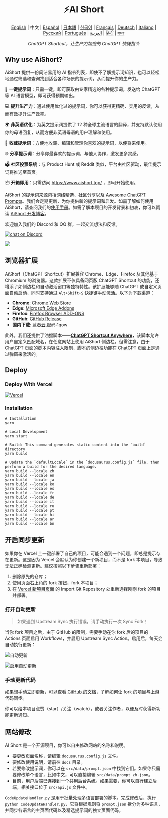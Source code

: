 <h1 align="center">
⚡️AI Short
</h1>
<p align="center">
    <a href="./README.md">English</a> | 中文 |
<a href="./README-lang/README-es.md">Español</a> |
<a href="./README-lang/README-ja.md">日本語</a> |
<a href="./README-lang/README-ko.md">한국어</a> |
<a href="./README-lang/README-fr.md">Français</a> |
<a href="./README-lang/README-de.md">Deutsch</a> |
<a href="./README-lang/README-it.md">Italiano</a> |
<a href="./README-lang/README-ru.md">Русский</a> |
<a href="./README-lang/README-pt.md">Português</a> |
<a href="./README-lang/README-ar.md">العربية</a> |
<a href="./README-lang/README-hi.md">हिन्दी</a> |
<a href="./README-lang/README-bn.md">বাংলা</a>
</p>
<p align="center">
    <em>ChatGPT Shortcut，让生产力加倍的 ChatGPT 快捷指令</em>
</p>

## Why use AiShort?

AiShort 提供一份简洁易用的 AI 指令列表，即使不了解提示词知识，也可以轻松地通过筛选和查询找到适合各种场景的提示词，从而提升你的生产力。

🚀 **一键提示词**：只需一键，即可获取由专家精选的各种提示词，发送给 ChatGPT 等 AI 语言模型，即可获得预期输出。

💻 **提升生产力**：通过使用优化过的提示词，你可以获得更精确、实用的反馈，从而有效提升生产效率。

🌍 **非英语优化**：为英文提示词提供了 12 种全球主流语言的翻译，并支持默认使用你的母语回复，从而方便非英语母语的用户理解和使用。

💾 **收藏提示词**：方便地收藏、编辑和管理你喜欢的提示词，以便将来使用。

🌐 **分享提示词**：分享你最喜欢的提示词，与他人协作，激发更多灵感。

🗳️ **社区投票系统**：与 Product Hunt 或 Reddit 类似，平台由社区驱动，最佳提示词将推送至首页。

📦 **开箱即用**：只需访问 https://www.aishort.top/ ，即可开始使用。

AiShort 的提示词来源包括网络精选、社区分享以及 [Awesome ChatGPT Prompts](https://github.com/f/awesome-chatgpt-prompts)。我们会定期更新，为你提供新的提示词和启发。如需了解如何使用 AiShort，请查阅我们的[使用手册](https://www.aishort.top/docs/guides/getting-started)。如需了解本项目的开发背景和初衷，你可以阅读 [AiShort 开发博客](https://newzone.top/posts/2023-02-27-chatgpt_shortcuts.html)。

欢迎加入我们的 Discord 和 QQ 群，一起交流想法和反馈。

<a href="https://discord.gg/PZTQfJ4GjX">
   <img src="https://img.shields.io/discord/1048780149899939881?color=%2385c8c8&label=Discord&logo=discord&style=for-the-badge" alt="chat on Discord" />
</a>

![](https://img.newzone.top/qq736094782.jpg?imageMogr2/thumbnail/300x/format/webp)

## 浏览器扩展

AiShort（ChatGPT Shortcut）扩展兼容 Chrome、Edge、Firefox 及其他基于 Chromium 的浏览器。这款扩展不仅具备网页版 ChatGPT Shortcut 的功能，还增添了如侧边栏和自动激活窗口等独特特性。该扩展能够随 ChatGPT 或自定义页面自动启动，同时支持通过 `Alt+Shift+S` 快捷键手动激活。以下为下载渠道：

- **Chrome**: [Chrome Web Store](https://chrome.google.com/webstore/detail/chatgpt-shortcut/blcgeoojgdpodnmnhfpohphdhfncblnj)
- **Edge**: [Microsoft Edge Addons](https://microsoftedge.microsoft.com/addons/detail/chatgpt-shortcut/hnggpalhfjmdhhmgfjpmhlfilnbmjoin)
- **Firefox**: [Firefox Browser ADD-ONS](https://addons.mozilla.org/addon/chatgpt-shortcut/)
- **GitHub**: [GitHub Release](https://github.com/rockbenben/ChatGPT-Shortcut/releases/latest)
- **国内下载**: [蓝奏云](https://wwva.lanzouq.com/b01lsc9vi),密码:1qow

此外，我们还提供了油猴脚本——[**ChatGPT Shortcut Anywhere**](https://greasyfork.org/scripts/482907-chatgpt-shortcut-anywhere)，该脚本允许用户自定义匹配域名，在任意网站上使用 AiShort 侧边栏。但需注意，由于 ChatGPT 页面的脚本内容注入限制，脚本的侧边栏功能在 ChatGPT 页面上是通过弹窗来激活的。

## Deploy

### Deploy With Vercel

[![Vercel](https://vercel.com/button)](https://vercel.com/new/clone?repository-url=https%3A%2F%2Fgithub.com%2Frockbenben%2FChatGPT-Shortcut%2Ftree%2Fgh-pages)

### Installation

```shell
# Installation
yarn

# Local Development
yarn start

# Build: This command generates static content into the `build` directory
yarn build

# Update the `defaultLocale` in the `docusaurus.config.js` file, then perform a build for the desired language.
yarn build --locale zh
yarn build --locale en
yarn build --locale ja
yarn build --locale ko
yarn build --locale es
yarn build --locale fr
yarn build --locale de
yarn build --locale it
yarn build --locale ru
yarn build --locale pt
yarn build --locale hi
yarn build --locale ar
yarn build --locale bn
```

## 开启同步更新

如果你在 Vercel 上一键部署了自己的项目，可能会遇到一个问题，即总是提示存在更新。这是因为 Vercel 会默认为你创建一个新项目，而不是 fork 本项目，导致无法正确检测更新。建议按照以下步骤重新部署：

1. 删除原先的仓库；
2. 使用页面右上角的 fork 按钮，fork 本项目；
3. 在 [Vercel 新项目页面](https://vercel.com/new) 的 Import Git Repository 处重新选择刚刚 fork 的项目并部署。

### 打开自动更新

> 如果遇到 Upstream Sync 执行错误，请手动执行一次 Sync Fork！

当你 fork 项目之后，由于 GitHub 的限制，需要手动在你 fork 后的项目的 Actions 页面启用 Workflows，并启用 Upstream Sync Action。启用后，每天会自动执行更新：

![自动更新](https://img.newzone.top/2023-05-19-11-57-59.png?imageMogr2/format/webp)

![启用自动更新](https://img.newzone.top/2023-05-19-11-59-26.png?imageMogr2/format/webp)

### 手动更新代码

如果想手动立即更新，可以查看 [GitHub 的文档](https://docs.github.com/en/pull-requests/collaborating-with-pull-requests/working-with-forks/syncing-a-fork)，了解如何让 fork 的项目与上游代码同步。

你可以给本项目点赞（star）/关注（watch），或者关注作者，以便及时获得新功能更新通知。

## 网站修改

AI Short 是一个开源项目，你可以自由修改网站的名称和说明。

- 要更改页面名称，请编辑 `docusaurus.config.js` 文件。
- 要修改使用说明，请前往 `docs` 目录。
- 若要修改提示词，你可以在 `src/data/prompt.json` 中找到它们。如果你只需要修改单个语言，比如中文，可以直接编辑 `src/data/prompt_zh.json`。
- 目前，用户后端已连接到一个共用后台系统。如果需要，你可以自行建立后端，相关接口位于 `src/api.js` 文件中。

`CodeUpdateHandler.py` 是用于批量处理多语言部署的脚本。完成修改后，执行 `python CodeUpdateHandler.py`，它将根据规则将 `prompt.json` 拆分为多种语言，并同步各语言的主页面代码以及精选提示词的独立页面代码。
